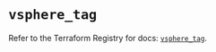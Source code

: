 # `vsphere_tag`

Refer to the Terraform Registry for docs: [`vsphere_tag`](https://registry.terraform.io/providers/hashicorp/vsphere/2.8.2/docs/resources/tag).
